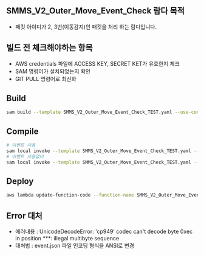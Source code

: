 ## SMMS_V2_Outer_Move_Event_Check 람다 목적
- 패킷 아이디가 2, 3번(이동감지)인 패킷을 처리 하는 람다입니다.

## 빌드 전 체크해야하는 항목
- AWS credentials 파일에 ACCESS KEY, SECRET KET가 유효한지 체크  
- SAM 명령어가 설치되었는지 확인  
- GIT PULL 명령어로 최신화  
## Build
```bash
sam build --template SMMS_V2_Outer_Move_Event_Check_TEST.yaml --use-container
```
## Compile
```bash
# 이벤트 사용
sam local invoke --template SMMS_V2_Outer_Move_Event_Check_TEST.yaml --event events/event.json
# 이벤트 사용없이
sam local invoke --template SMMS_V2_Outer_Move_Event_Check_TEST.yaml --no-event
```
## Deploy
```bash
aws lambda update-function-code --function-name SMMS_V2_Outer_Move_Event_Check_TEST --zip-file fileb://function.zip --profile SMMS_V2
```
## Error 대처
- 에러내용 : UnicodeDecodeError: 'cp949' codec can't decode byte 0xec in position ***: illegal multibyte sequence  
- 대처법 : event.json 파일 인코딩 형식을 ANSI로 변경